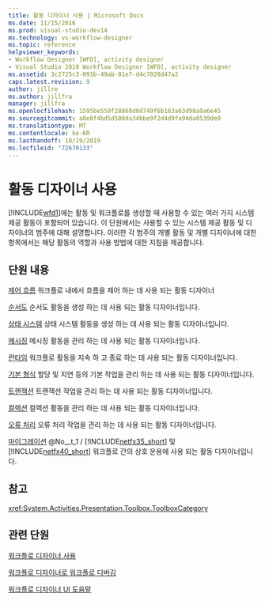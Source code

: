 ```yaml
---
title: 활동 디자이너 사용 | Microsoft Docs
ms.date: 11/15/2016
ms.prod: visual-studio-dev14
ms.technology: vs-workflow-designer
ms.topic: reference
helpviewer_keywords:
- Workflow Designer [WFD], activity designer
- Visual Studio 2010 Workflow Designer [WFD], activity designer
ms.assetid: 3c2725c3-091b-49ab-81e7-d4c7028d47a2
caps.latest.revision: 9
author: jillre
ms.author: jillfra
manager: jillfra
ms.openlocfilehash: 1595be559f28868d0d749f6b163a63d98a9a6e45
ms.sourcegitcommit: a8e8f4bd5d508da34bbe9f2d4d9fa94da0539de0
ms.translationtype: MT
ms.contentlocale: ko-KR
ms.lasthandoff: 10/19/2019
ms.locfileid: "72670133"
---
```

# <a name="using-the-activity-designers"></a>활동 디자이너 사용
[!INCLUDE[wfd1](../includes/wfd1-md.md)]에는 활동 및 워크플로를 생성할 때 사용할 수 있는 여러 가지 시스템 제공 활동이 포함되어 있습니다. 이 단원에서는 사용할 수 있는 시스템 제공 활동 및 디자이너의 범주에 대해 설명합니다. 이러한 각 범주의 개별 활동 및 개별 디자이너에 대한 항목에서는 해당 활동의 역할과 사용 방법에 대한 지침을 제공합니다.

## <a name="in-this-section"></a>단원 내용
 [제어 흐름](../workflow-designer/control-flow-activity-designers.md) 워크플로 내에서 흐름을 제어 하는 데 사용 되는 활동 디자이너

 [순서도](../workflow-designer/flowchart-activity-designers.md) 순서도 활동을 생성 하는 데 사용 되는 활동 디자이너입니다.

 [상태 시스템](../workflow-designer/state-machine-activity-designers.md) 상태 시스템 활동을 생성 하는 데 사용 되는 활동 디자이너입니다.

 [메시징](../workflow-designer/messaging-activity-designers.md) 메시징 활동을 관리 하는 데 사용 되는 활동 디자이너입니다.

 [런타임](../workflow-designer/runtime-activity-designers.md) 워크플로 활동을 지속 하 고 종료 하는 데 사용 되는 활동 디자이너입니다.

 [기본 형식](../workflow-designer/primitives-activity-designers.md) 할당 및 지연 등의 기본 작업을 관리 하는 데 사용 되는 활동 디자이너입니다.

 [트랜잭션](../workflow-designer/transaction-activity-designers.md) 트랜잭션 작업을 관리 하는 데 사용 되는 활동 디자이너입니다.

 [컬렉션](../workflow-designer/collection-activity-designers.md) 컬렉션 활동을 관리 하는 데 사용 되는 활동 디자이너입니다.

 [오류 처리](../workflow-designer/error-handling-activity-designers.md) 오류 처리 작업을 관리 하는 데 사용 되는 활동 디자이너입니다.

 [마이그레이션](../workflow-designer/migration-activity-designers.md) @No__t_1 / [!INCLUDE[netfx35_short](../includes/netfx35-short-md.md)] 및 [!INCLUDE[netfx40_short](../includes/netfx40-short-md.md)] 워크플로 간의 상호 운용에 사용 되는 활동 디자이너입니다.

## <a name="reference"></a>참고
 <xref:System.Activities.Presentation.Toolbox.ToolboxCategory>

## <a name="related-sections"></a>관련 단원
 [워크플로 디자이너 사용](../workflow-designer/using-the-workflow-designer.md)

 [워크플로 디자이너로 워크플로 디버깅](../workflow-designer/debugging-workflows-with-the-workflow-designer.md)

 [워크플로 디자이너 UI 도움말](../workflow-designer/workflow-designer-ui-help.md)